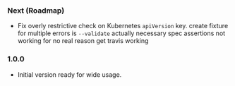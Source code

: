 ### Next (Roadmap)
- Fix overly restrictive check on Kubernetes `apiVersion` key.
create fixture for multiple errors
is `--validate` actually necessary
spec assertions not working for no real reason
get travis working

### 1.0.0
- Initial version ready for wide usage.
